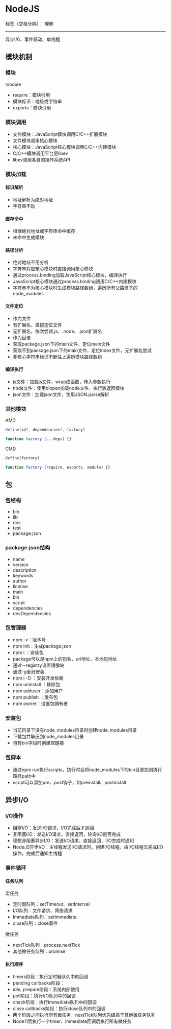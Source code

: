 # NodeJS

标签（空格分隔）： 理解

---

异步I/0、事件驱动、单线程

## 模块机制

### 模块

module

* require：模块引用
* 模块标识：地址或字符串
* exports：模块引用

### 模块调用

* 文件模块：JavaScript模块调用C/C++扩展模块
* 文件模块调用核心模块
* 核心模块：JavaScript核心模块调用C/C++内建模块
* C/C++模块调用平台层libev
* libev调用各自的操作系统API

### 模块加载

#### 标识解析

* 地址解析为绝对地址
* 字符串不动

#### 缓存命中

* 根据绝对地址或字符串命中缓存
* 未命中生成模块

#### 路径分析

* 绝对地址不用分析
* 字符串对应核心模块时直接调用核心模块
 * 通过process.binding加载JavaScript核心模块，编译执行
 * JavaScript核心模块通过process.binding调用C/C++内建模块
* 字符串不为核心模块时生成模块路径数组，遍历所有父路径下的node_modules

#### 文件定位

* 作为文件
 * 有扩展名，直接定位文件
 * 无扩展名，依次尝试.js、.node、.json扩展名
* 作为目录
 * 获取package.json下的main文件，定位main文件
 * 获取不到package.json下的main文件，定位index文件，无扩展名尝试
* 非核心字符串标识不断往上遍历模块路径数组

#### 编译执行

* js文件：加载js文件，wrap成函数，传入参数执行
* node文件：使用dlopen加载node文件，执行后返回模块
* json文件：加载json文件，使用JSON.parse解析

### 其他模块

AMD

```javascript
define(id?, dependencies?, factory)

function factory (...deps) {}
```

CMD

```javascript
define(factory)

function factory (require, exports, module) {}
```

## 包

### 包结构

* bin
* lib
* doc
* test
* package.json

### package.json结构

* name
* version
* description
* keywords
* author
* license
* main
* bin
* script
* dependencies
* devDependencies

### 包管理器

* npm -v：版本号
* npm init：生成package.json
* npm i <package>：安装包
 * package可以是npm上的包名、url地址、本地包地址
 * 通过--registry设置镜像站
 * 通过-g全局安装
* npm i -D <package>：安装开发依赖
* npm uninstall <package>：移除包
* npm adduser：添加用户
* npm publish <folder>：发布包
* npm owner：设置包拥有者

### 安装包

* 当前目录下没有node_modules目录时创建node_modules目录
* 下载包并解压到node_modules目录
* 包有bin字段时创建软链接

### 包脚本

* 通过npm run执行scripts，执行时会将node_modules下的bin目录加到执行路径path中
* script可以添加pre、post钩子，如preinstall、postinstall

## 异步I/O

### I/O操作

* 阻塞I/O：发送I/O请求，I/O完成后才返回
* 非阻塞I/O：发送I/O请求，直接返回，轮询I/O是否完成
* 理想非阻塞异步I/O：发送I/O请求，直接返回，I/O完成时通知
* NodeJS异步I/O：主线程发送I/O请求时，创建I/O线程，由I/O线程去完成I/O操作，完成后通知主线程

### 事件循环

#### 任务队列

宏任务

* 定时器队列：setTimeout、setInterval
* I/O队列：文件请求、网络请求
* Immediate队列：setImmediate
* close队列：close事件

微任务

* nextTick队列：process.nextTick
* 其他微任务队列：promise

#### 执行顺序

* timers阶段：执行定时器队列中的回调
* pending callbacks阶段：
* idle, prepare阶段：系统内部使用
* poll阶段：执行I/O队列中的回调
* check阶段：执行Immediate队列中的回调
* close callbacks阶段：执行close队列中的回调
* 两个阶段之间执行所有微任务，nextTick队列优先级高于其他微任务队列
* Node11后执行一个timer、immediate回调后执行所有微任务
